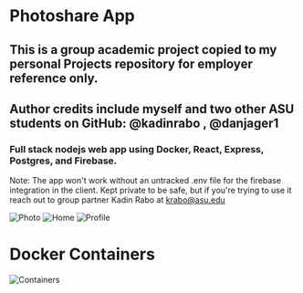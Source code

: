 # Photoshare App
## This is a group academic project copied to my personal Projects repository for employer reference only.
## Author credits include myself and two other ASU students on GitHub: @kadinrabo , @danjager1

### Full stack nodejs web app using Docker, React, Express, Postgres, and Firebase.

Note: The app won't work without an untracked .env file for the firebase integration in the client. Kept private to be safe, but if you're trying to use it reach out to group partner Kadin Rabo at krabo@asu.edu

![Photo](https://drive.google.com/uc?export=view&id=1v2vWkRuKtMpCOS7PRJrcrMC3XVkE2y5C)
![Home](https://drive.google.com/uc?export=view&id=1TE0pDqf50pT0gl4YF_44rAVhiPS8KuPw)
![Profile](https://drive.google.com/uc?export=view&id=1qJ1ZJjKS32AbrVcACAnFAv6VUFq0Fq3v)

# Docker Containers

![Containers](https://drive.google.com/uc?export=view&id=1G_Nyvh3WyX1F30Y2jSdx-jAJW9fkxlez)

